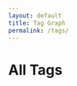 ```yaml
---
layout: default
title: Tag Graph
permalink: /tags/
---
```


<h1>All Tags</h1>
<div id="tag-graph" style="border:1px solid var(--tertiary); height: 600px;"></div>

<link href="https://unpkg.com/vis-network/styles/vis-network.css" rel="stylesheet" />
<script src="https://unpkg.com/vis-network/standalone/umd/vis-network.min.js"></script>

<script>
  document.addEventListener("DOMContentLoaded", function () {
    const root = document.documentElement;
    const vars = getComputedStyle(root);

    const bgColor = vars.getPropertyValue('--secondary').trim();
    const borderColor = vars.getPropertyValue('--tertiary').trim();
    const edgeColor = vars.getPropertyValue('--darkgray').trim();
    const labelColor = borderColor;
    const highlightColor = vars.getPropertyValue('--lightgray').trim();

    // Get tag counts and slugs from Jekyll
    const tagData = {
      {% assign seen = "" %}
      {% for note in site.notes %}
        {% if note.published != false and note.tags %}
          {% for tag in note.tags %}
            {% unless seen contains tag %}
              "{{ tag | escape }}": {
                count: {{ site.notes | where_exp: "item", "item.tags contains '" | append: tag | append: "'" | size }},
                slug: "{{ '/tags/' | append: tag | slugify | append: '/' | relative_url }}"
              },
              {% assign seen = seen | append: tag | append: "," %}
            {% endunless %}
          {% endfor %}
        {% endif %}
      {% endfor %}
    };

    const nodes = new vis.DataSet();
    const edges = [];
    const tags = Object.keys(tagData);

    tags.forEach(tag => {
      const data = tagData[tag];
      let size = Math.round((data.count * 1.4) + 4);
      if (size > 13) size = 13; // Slightly smaller max
      if (size < 7) size = 7;   // Slightly bigger min

      nodes.add({
        id: tag,
        label: tag,
        value: size,
        shape: "dot",
        font: {
          face: "IBM Plex Mono",
          color: labelColor,
          size: 11,
          vadjust: -4,
          bold: {
            color: labelColor,
            size: 11,
            vadjust: -4
          }
        },
        color: {
          background: bgColor,
          border: borderColor,
          highlight: {
            background: highlightColor,
            border: borderColor
          }
        },
        href: data.slug
      });
    });

    // Basic full-mesh links (can be customized)
    for (let i = 0; i < tags.length; i++) {
      for (let j = i + 1; j < tags.length; j++) {
        edges.push({
          from: tags[i],
          to: tags[j],
          dashes: true,
          color: {
            color: edgeColor,
            highlight: edgeColor,
            hover: edgeColor,
            opacity: 0.7
          },
          width: 1
        });
      }
    }

    const container = document.getElementById("tag-graph");
    const data = { nodes, edges };

    const options = {
      interaction: {
        hover: true,
        dragNodes: true,
        zoomView: true,
        dragView: true
      },
      physics: {
        enabled: true,
        solver: "barnesHut",
        barnesHut: {
          gravitationalConstant: -5000,
          springLength: 120,
          springConstant: 0.04,
          damping: 0.09
        },
        stabilization: false
      },
      nodes: {
        borderWidth: 2,
        scaling: {
          min: 6,
          max: 14
        }
      },
      edges: {
        smooth: false
      }
    };

    const network = new vis.Network(container, data, options);

    // Navigate on node click
    network.on("click", function (params) {
      if (params.nodes.length > 0) {
        const nodeId = params.nodes[0];
        const node = nodes.get(nodeId);
        if (node.href) {
          setTimeout(() => {
            window.location.href = node.href;
          }, 100);
        }
      }
    });
  });
</script>
